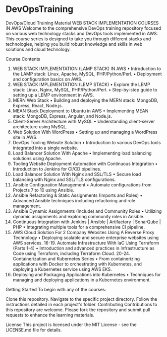 # DevOpsTraining
 DevOps/Cloud Training Material
WEB STACK IMPLEMENTATION COURSES IN AWS
Welcome to the comprehensive DevOps training repository focused on various web technology stacks and DevOps tools implemented in AWS. This course series is designed to take you through different stacks and technologies, helping you build robust knowledge and skills in web solutions and cloud technology.

Course Contents
1. WEB STACK IMPLEMENTATION (LAMP STACK) IN AWS
•	Introduction to the LAMP stack: Linux, Apache, MySQL, PHP/Python/Perl.
•	Deployment and configuration basics on AWS.
3. WEB STACK IMPLEMENTATION (LEMP STACK)
•	Explore the LEMP stack: Linux, Nginx, MySQL, PHP/Python/Perl.
•	Step-by-step guide to setting up a LEMP environment in AWS.
4. MERN Web Stack
•	Building and deploying the MERN stack: MongoDB, Express, React, Node.js.
5. MEAN Stack Deployment to Ubuntu in AWS
•	Implementing MEAN stack: MongoDB, Express, Angular, and Node.js.
6. Client-Server Architecture with MySQL
•	Understanding client-server architecture using MySQL.
7. Web Solution With WordPress
•	Setting up and managing a WordPress site in AWS.
8. DevOps Tooling Website Solution
•	Introduction to various DevOps tools integrated into a single website.
9. Load Balancer Solution With Apache
•	Implementing load balancing solutions using Apache.
10. Tooling Website Deployment Automation with Continuous Integration
•	Introduction to Jenkins for CI/CD pipelines.
11. Load Balancer Solution With Nginx and SSL/TLS
•	Secure load balancing with Nginx and SSL/TLS configurations.
12. Ansible Configuration Management
•	Automate configurations from Projects 7 to 10 using Ansible.
13. Ansible Refactoring & Static Assignments (Imports and Roles)
•	Advanced Ansible techniques including refactoring and role management.
14. Ansible Dynamic Assignments (Include) and Community Roles
•	Utilizing dynamic assignments and exploring community roles in Ansible.
15. Continuous Integration with Jenkins | Ansible | Artifactory | SonarQube | PHP
•	Integrating multiple tools for a comprehensive CI pipeline.
16. AWS Cloud Solution For 2 Company Websites Using A Reverse Proxy Technology
•	Deploying scalable and secure enterprise websites using AWS services.
16-19. Automate Infrastructure With IaC Using Terraform (Parts 1-4)
•	Introduction and advanced practices in Infrastructure as Code using Terraform, including Terraform Cloud.
20-24. Containerization and Kubernetes Series
•	From containerizing applications with Docker to orchestrating with Kubernetes, and deploying a Kubernetes service using AWS EKS.
25. Deploying and Packaging Applications into Kubernetes
•	Techniques for managing and deploying applications in a Kubernetes environment.

Getting Started
To begin with any of the courses:

Clone this repository.
Navigate to the specific project directory.
Follow the instructions detailed in each project's folder.
Contributing
Contributions to this repository are welcome. Please fork the repository and submit pull requests to enhance the learning materials.

License
This project is licensed under the MIT License - see the LICENSE.md file for details.
